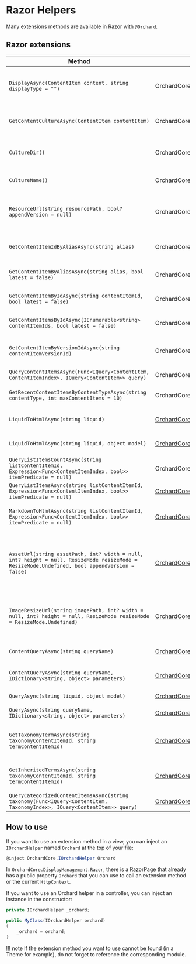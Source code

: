 # Razor Helpers

Many extensions methods are available in Razor with `@Orchard`.

## Razor extensions

| Method | Module | Description |
| ------ | ------ | ----------- |
| `DisplayAsync(ContentItem content, string displayType = "")` | OrchardCore.ContentManagement.Display | Renders a content item with the corresponding display type. |
| `GetContentCultureAsync(ContentItem contentItem)` | OrchardCore.ContentLocalization | Returns the culture for a given ContentItem. |
| `CultureDir()` | OrchardCore.DisplayManagement | Returns the current culture direction. |
| `CultureName()` | OrchardCore.DisplayManagement | Returns the current culture name. |
| `ResourceUrl(string resourcePath, bool? appendVersion = null)` | OrchardCore.ResourceManagement | Prefixes the Cdn Base URL to the specified resource path. |
| `GetContentItemIdByAliasAsync(string alias)` | OrchardCore.Contents | Returns a content item id from an alias. |
| `GetContentItemByAliasAsync(string alias, bool latest = false)` | OrchardCore.Contents | Loads a content item by its alias. |
| `GetContentItemByIdAsync(string contentItemId, bool latest = false)` | OrchardCore.Contents | Loads a content item by its id. |
| `GetContentItemsByIdAsync(IEnumerable<string> contentItemIds, bool latest = false)` | OrchardCore.Contents | Loads a list of content items by their ids. |
| `GetContentItemByVersionIdAsync(string contentItemVersionId)` | OrchardCore.Contents | Loads a content item by its version id. |
| `QueryContentItemsAsync(Func<IQuery<ContentItem, ContentItemIndex>, IQuery<ContentItem>> query)` | OrchardCore.Contents | Query content items. |
| `GetRecentContentItemsByContentTypeAsync(string contentType, int maxContentItems = 10)` | OrchardCore.Contents | Loads content items of a specific type. |
| `LiquidToHtmlAsync(string liquid)` | [OrchardCore.Liquid](../../Modules/Liquid/#razor-helpers) | Parses a liquid string to HTML. |
| `LiquidToHtmlAsync(string liquid, object model)` | [OrchardCore.Liquid](../../Modules/Liquid/#razor-helpers) | Parses a liquid string to HTML. |
| `QueryListItemsCountAsync(string listContentItemId, Expression<Func<ContentItemIndex, bool>> itemPredicate = null)` | OrchardCore.Lists | Returns list count. |
| `QueryListItemsAsync(string listContentItemId, Expression<Func<ContentItemIndex, bool>> itemPredicate = null)` | [OrchardCore.List](../../Modules/List/#orchard-helpers) | Returns list items. |
| `MarkdownToHtmlAsync(string listContentItemId, Expression<Func<ContentItemIndex, bool>> itemPredicate = null)` | [OrchardCore.Markdown](../../Modules/Markdown/#razor-helper) | Converts Markdown string to HTML. |
| `AssetUrl(string assetPath, int? width = null, int? height = null, ResizeMode resizeMode = ResizeMode.Undefined, bool appendVersion = false)` | [OrchardCore.Media](../../Modules/Media/#razor-helpers) | Returns the relative URL of the specifier asset path with optional resizing parameters. |
| `ImageResizeUrl(string imagePath, int? width = null, int? height = null, ResizeMode resizeMode = ResizeMode.Undefined)` | [OrchardCore.Media](../../Modules/Media/#razor-helpers) | Returns a URL with custom resizing parameters for an existing image path. |
| `ContentQueryAsync(string queryName)` | [OrchardCore.Queries](../../Modules/Queries/#razor-helpers) | Returns a List of Content items |
| `ContentQueryAsync(string queryName, IDictionary<string, object> parameters)` | [OrchardCore.Queries](../../Modules/Queries/#razor-helpers) | Returns a List of Content items |
| `QueryAsync(string liquid, object model)` | [OrchardCore.Queries](../../Modules/Queries/#razor-helpers) | Returns a List of objects |
| `QueryAsync(string queryName, IDictionary<string, object> parameters)` | [OrchardCore.Queries](../../Modules/Queries/#razor-helpers) | Returns a List of objects |
| `GetTaxonomyTermAsync(string taxonomyContentItemId, string termContentItemId)` | [OrchardCore.Taxonomies](../../Modules/Taxonomies/#orchard-helpers) | Returns a the term from its content item id and taxonomy. |
| `GetInheritedTermsAsync(string taxonomyContentItemId, string termContentItemId)` | [OrchardCore.Taxonomies](../../Modules/Taxonomies/#orchard-helpers) | Returns the list of terms including their parents. |
| `QueryCategorizedContentItemsAsync(string taxonomy(Func<IQuery<ContentItem, TaxonomyIndex>, IQuery<ContentItem>> query)` | [OrchardCore.Taxonomies](../../Modules/Taxonomies/#orchard-helpers) | Query content items. |

## How to use

If you want to use an extension method in a view, you can inject an `IOrchardHelper` named `Orchard` at the top of your file:

```csharp
@inject OrchardCore.IOrchardHelper Orchard
```

In `OrchardCore.DisplayManagement.Razor`, there is a RazorPage that already has a public property `Orchard` that you can use to call an extension method or the current `HttpContext`.

If you want to use an Orchard helper in a controller, you can inject an instance in the constructor:

```csharp
private IOrchardHelper _orchard;

public MyClass(IOrchardHelper orchard)
{
	_orchard = orchard;
}
```

!!! note
    If the extension method you want to use cannot be found (in a Theme for example), do not forget to reference the corresponding module.
